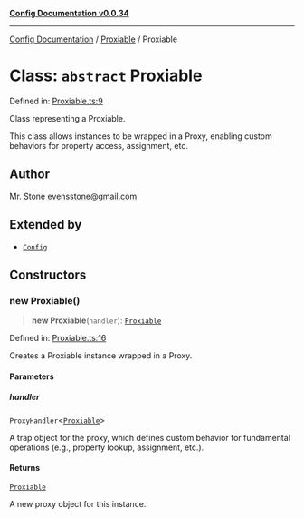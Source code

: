 [**Config Documentation v0.0.34**](../../README.md)

***

[Config Documentation](../../modules.md) / [Proxiable](../README.md) / Proxiable

# Class: `abstract` Proxiable

Defined in: [Proxiable.ts:9](https://github.com/stonemjs/config/blob/9be61995a958657770c72169e48fe219d9d43742/src/Proxiable.ts#L9)

Class representing a Proxiable.

This class allows instances to be wrapped in a Proxy, enabling custom behaviors for property access, assignment, etc.

## Author

Mr. Stone <evensstone@gmail.com>

## Extended by

- [`Config`](../../Config/classes/Config.md)

## Constructors

### new Proxiable()

> **new Proxiable**(`handler`): [`Proxiable`](Proxiable.md)

Defined in: [Proxiable.ts:16](https://github.com/stonemjs/config/blob/9be61995a958657770c72169e48fe219d9d43742/src/Proxiable.ts#L16)

Creates a Proxiable instance wrapped in a Proxy.

#### Parameters

##### handler

`ProxyHandler`\<[`Proxiable`](Proxiable.md)\>

A trap object for the proxy, which defines custom behavior for fundamental operations (e.g., property lookup, assignment, etc.).

#### Returns

[`Proxiable`](Proxiable.md)

A new proxy object for this instance.
